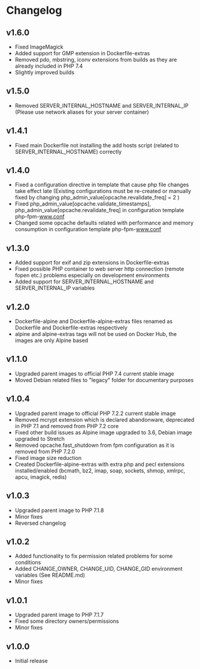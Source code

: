# Changelog

## v1.6.0

- Fixed ImageMagick
- Added support for GMP extension in Dockerfile-extras
- Removed pdo, mbstring, iconv extensions from builds as they are already included in PHP 7.4
- Slightly improved builds

## v1.5.0

- Removed SERVER_INTERNAL_HOSTNAME and SERVER_INTERNAL_IP (Please use network aliases for your server container)

## v1.4.1

- Fixed main Dockerfile not installing the add hosts script (related to SERVER_INTERNAL_HOSTNAME) correctly

## v1.4.0

- Fixed a configuration directive in template that cause php file changes take effect late (Existing configurations must be re-created or manually fixed by changing php_admin_value[opcache.revalidate_freq] = 2 )
- Fixed php_admin_value[opcache.validate_timestamps], php_admin_value[opcache.revalidate_freq] in configuration template php-fpm-www.conf
- Changed some opcache defaults related with performance and memory consumption in configuration template php-fpm-www.conf

## v1.3.0

- Added support for exif and zip extensions in Dockerfile-extras
- Fixed possible PHP container to web server http connection (remote fopen etc.) problems especially on development environments
- Added support for SERVER_INTERNAL_HOSTNAME and SERVER_INTERNAL_IP variables

## v1.2.0

- Dockerfile-alpine and Dockerfile-alpine-extras files renamed as Dockerfile and Dockerfile-extras respectively
- alpine and alpine-extras tags will not be used on Docker Hub, the images are only Alpine based

## v1.1.0
- Upgraded parent images to official PHP 7.4 current stable image
- Moved Debian related files to "legacy" folder for documentary purposes

## v1.0.4
- Upgraded parent image to official PHP 7.2.2 current stable image
- Removed mcrypt extension which is declared abandonware, deprecated in PHP 7.1 and removed from PHP 7.2 core
- Fixed other build issues as Alpine image upgraded to 3.6, Debian image upgraded to Stretch
- Removed opcache.fast_shutdown from fpm configuration as it is removed from PHP 7.2.0
- Fixed image size reduction
- Created Dockerfile-alpine-extras with extra php and pecl extensions installed/enabled (bcmath, bz2, imap, soap, sockets, shmop, xmlrpc, apcu, imagick, redis)

## v1.0.3
- Upgraded parent image to PHP 7.1.8
- Minor fixes
- Reversed changelog

## v1.0.2

- Added functionality to fix permission related problems for some conditions
- Added CHANGE_OWNER, CHANGE_UID, CHANGE_GID environment variables (See README.md)
- Minor fixes

## v1.0.1

- Upgraded parent image to PHP 7.1.7
- Fixed some directory owners/permissions
- Minor fixes

## v1.0.0

- Initial release
